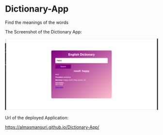 # Dictionary-App

Find the meanings of the words

The Screenshot of the Dictionary App:

![App_Screenshot](Screenshot.png)

Url of the deployed Application:

https://almasmansuri.github.io/Dictionary-App/
